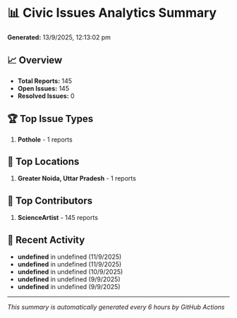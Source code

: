 # 📊 Civic Issues Analytics Summary

**Generated:** 13/9/2025, 12:13:02 pm

## 📈 Overview
- **Total Reports:** 145
- **Open Issues:** 145
- **Resolved Issues:** 0

## 🏆 Top Issue Types
1. **Pothole** - 1 reports

## 📍 Top Locations
1. **Greater Noida, Uttar Pradesh** - 1 reports

## 👥 Top Contributors
1. **ScienceArtist** - 145 reports

## 📅 Recent Activity
- **undefined** in undefined (11/9/2025)
- **undefined** in undefined (11/9/2025)
- **undefined** in undefined (10/9/2025)
- **undefined** in undefined (9/9/2025)
- **undefined** in undefined (9/9/2025)

---
*This summary is automatically generated every 6 hours by GitHub Actions*
